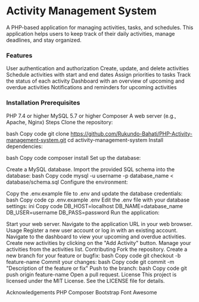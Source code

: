 <h1>Activity Management System</h1>
A PHP-based application for managing activities, tasks, and schedules. 
This application helps users to keep track of their daily activities, manage deadlines, and stay organized.

<h3>Features</h3>
User authentication and authorization
Create, update, and delete activities
Schedule activities with start and end dates
Assign priorities to tasks
Track the status of each activity
Dashboard with an overview of upcoming and overdue activities
Notifications and reminders for upcoming activities
<h3>Installation Prerequisites</h3>
PHP 7.4 or higher
MySQL 5.7 or higher
Composer
A web server (e.g., Apache, Nginx)
Steps
Clone the repository:

bash
Copy code
git clone https://github.com/Rukundo-Bahati/PHP-Activity-management-system.git
cd activity-management-system
Install dependencies:

bash
Copy code
composer install
Set up the database:

Create a MySQL database.
Import the provided SQL schema into the database:
bash
Copy code
mysql -u username -p database_name < database/schema.sql
Configure the environment:

Copy the .env.example file to .env and update the database credentials:
bash
Copy code
cp .env.example .env
Edit the .env file with your database settings:
ini
Copy code
DB_HOST=localhost
DB_NAME=database_name
DB_USER=username
DB_PASS=password
Run the application:

Start your web server.
Navigate to the application URL in your web browser.
Usage
Register a new user account or log in with an existing account.
Navigate to the dashboard to view your upcoming and overdue activities.
Create new activities by clicking on the "Add Activity" button.
Manage your activities from the activities list.
Contributing
Fork the repository.
Create a new branch for your feature or bugfix:
bash
Copy code
git checkout -b feature-name
Commit your changes:
bash
Copy code
git commit -m "Description of the feature or fix"
Push to the branch:
bash
Copy code
git push origin feature-name
Open a pull request.
License
This project is licensed under the MIT License. See the LICENSE file for details.

Acknowledgements
PHP
Composer
Bootstrap
Font Awesome
